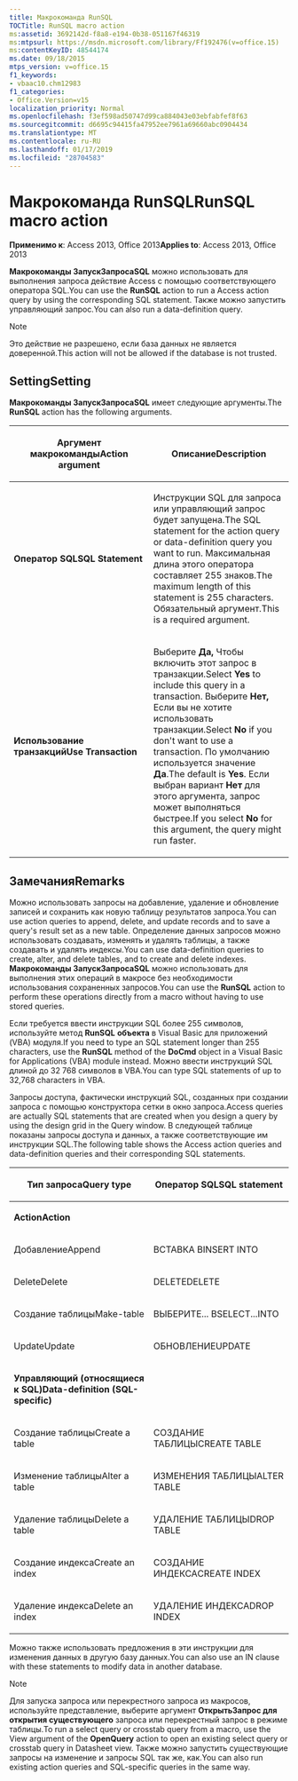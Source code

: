 ```yaml
---
title: Макрокоманда RunSQL
TOCTitle: RunSQL macro action
ms:assetid: 3692142d-f8a8-e194-0b38-051167f46319
ms:mtpsurl: https://msdn.microsoft.com/library/Ff192476(v=office.15)
ms:contentKeyID: 48544174
ms.date: 09/18/2015
mtps_version: v=office.15
f1_keywords:
- vbaac10.chm12983
f1_categories:
- Office.Version=v15
localization_priority: Normal
ms.openlocfilehash: f3ef598ad50747d99ca884043e03ebfabfef8f63
ms.sourcegitcommit: d6695c94415fa47952ee7961a69660abc0904434
ms.translationtype: MT
ms.contentlocale: ru-RU
ms.lasthandoff: 01/17/2019
ms.locfileid: "28704583"
---
```

# <a name="runsql-macro-action"></a><span data-ttu-id="92c76-102">Макрокоманда RunSQL</span><span class="sxs-lookup"><span data-stu-id="92c76-102">RunSQL macro action</span></span>

<span data-ttu-id="92c76-103">**Применимо к**: Access 2013, Office 2013</span><span class="sxs-lookup"><span data-stu-id="92c76-103">**Applies to**: Access 2013, Office 2013</span></span>

<span data-ttu-id="92c76-104">**Макрокоманды ЗапускЗапросаSQL** можно использовать для выполнения запроса действие Access с помощью соответствующего оператора SQL.</span><span class="sxs-lookup"><span data-stu-id="92c76-104">You can use the **RunSQL** action to run a Access action query by using the corresponding SQL statement.</span></span> <span data-ttu-id="92c76-105">Также можно запустить управляющий запрос.</span><span class="sxs-lookup"><span data-stu-id="92c76-105">You can also run a data-definition query.</span></span>

> [!NOTE]
> <span data-ttu-id="92c76-106">Это действие не разрешено, если база данных не является доверенной.</span><span class="sxs-lookup"><span data-stu-id="92c76-106">This action will not be allowed if the database is not trusted.</span></span> 

## <a name="setting"></a><span data-ttu-id="92c76-107">Setting</span><span class="sxs-lookup"><span data-stu-id="92c76-107">Setting</span></span>

<span data-ttu-id="92c76-108">**Макрокоманды ЗапускЗапросаSQL** имеет следующие аргументы.</span><span class="sxs-lookup"><span data-stu-id="92c76-108">The **RunSQL** action has the following arguments.</span></span>

<table>
<colgroup>
<col style="width: 50%" />
<col style="width: 50%" />
</colgroup>
<thead>
<tr class="header">
<th><p><span data-ttu-id="92c76-109">Аргумент макрокоманды</span><span class="sxs-lookup"><span data-stu-id="92c76-109">Action argument</span></span></p></th>
<th><p><span data-ttu-id="92c76-110">Описание</span><span class="sxs-lookup"><span data-stu-id="92c76-110">Description</span></span></p></th>
</tr>
</thead>
<tbody>
<tr class="odd">
<td><p><span data-ttu-id="92c76-111"><strong>Оператор SQL</strong></span><span class="sxs-lookup"><span data-stu-id="92c76-111"><strong>SQL Statement</strong></span></span></p></td>
<td><p><span data-ttu-id="92c76-112">Инструкции SQL для запроса или управляющий запрос будет запущена.</span><span class="sxs-lookup"><span data-stu-id="92c76-112">The SQL statement for the action query or data-definition query you want to run.</span></span> <span data-ttu-id="92c76-113">Максимальная длина этого оператора составляет 255 знаков.</span><span class="sxs-lookup"><span data-stu-id="92c76-113">The maximum length of this statement is 255 characters.</span></span> <span data-ttu-id="92c76-114">Обязательный аргумент.</span><span class="sxs-lookup"><span data-stu-id="92c76-114">This is a required argument.</span></span></p></td>
</tr>
<tr class="even">
<td><p><span data-ttu-id="92c76-115"><strong>Использование транзакций</strong></span><span class="sxs-lookup"><span data-stu-id="92c76-115"><strong>Use Transaction</strong></span></span></p></td>
<td><p><span data-ttu-id="92c76-116">Выберите <strong>Да,</strong> Чтобы включить этот запрос в транзакции.</span><span class="sxs-lookup"><span data-stu-id="92c76-116">Select <strong>Yes</strong> to include this query in a transaction.</span></span> <span data-ttu-id="92c76-117">Выберите <strong>Нет,</strong> Если вы не хотите использовать транзакции.</span><span class="sxs-lookup"><span data-stu-id="92c76-117">Select <strong>No</strong> if you don't want to use a transaction.</span></span> <span data-ttu-id="92c76-118">По умолчанию используется значение <strong>Да</strong>.</span><span class="sxs-lookup"><span data-stu-id="92c76-118">The default is <strong>Yes</strong>.</span></span> <span data-ttu-id="92c76-119">Если выбран вариант <strong>Нет</strong> для этого аргумента, запрос может выполняться быстрее.</span><span class="sxs-lookup"><span data-stu-id="92c76-119">If you select <strong>No</strong> for this argument, the query might run faster.</span></span></p></td>
</tr>
</tbody>
</table>


## <a name="remarks"></a><span data-ttu-id="92c76-120">Замечания</span><span class="sxs-lookup"><span data-stu-id="92c76-120">Remarks</span></span>

<span data-ttu-id="92c76-121">Можно использовать запросы на добавление, удаление и обновление записей и сохранить как новую таблицу результатов запроса.</span><span class="sxs-lookup"><span data-stu-id="92c76-121">You can use action queries to append, delete, and update records and to save a query's result set as a new table.</span></span> <span data-ttu-id="92c76-122">Определение данных запросов можно использовать создавать, изменять и удалять таблицы, а также создавать и удалять индексы.</span><span class="sxs-lookup"><span data-stu-id="92c76-122">You can use data-definition queries to create, alter, and delete tables, and to create and delete indexes.</span></span> <span data-ttu-id="92c76-123">**Макрокоманды ЗапускЗапросаSQL** можно использовать для выполнения этих операций в макросе без необходимости использования сохраненных запросов.</span><span class="sxs-lookup"><span data-stu-id="92c76-123">You can use the **RunSQL** action to perform these operations directly from a macro without having to use stored queries.</span></span>

<span data-ttu-id="92c76-124">Если требуется ввести инструкции SQL более 255 символов, используйте метод **RunSQL** **объекта** в Visual Basic для приложений (VBA) модуля.</span><span class="sxs-lookup"><span data-stu-id="92c76-124">If you need to type an SQL statement longer than 255 characters, use the **RunSQL** method of the **DoCmd** object in a Visual Basic for Applications (VBA) module instead.</span></span> <span data-ttu-id="92c76-125">Можно ввести инструкций SQL длиной до 32 768 символов в VBA.</span><span class="sxs-lookup"><span data-stu-id="92c76-125">You can type SQL statements of up to 32,768 characters in VBA.</span></span>

<span data-ttu-id="92c76-126">Запросы доступа, фактически инструкций SQL, созданных при создании запроса с помощью конструктора сетки в окно запроса.</span><span class="sxs-lookup"><span data-stu-id="92c76-126">Access queries are actually SQL statements that are created when you design a query by using the design grid in the Query window.</span></span> <span data-ttu-id="92c76-127">В следующей таблице показаны запросы доступа и данных, а также соответствующие им инструкции SQL.</span><span class="sxs-lookup"><span data-stu-id="92c76-127">The following table shows the Access action queries and data-definition queries and their corresponding SQL statements.</span></span>

<table>
<colgroup>
<col style="width: 50%" />
<col style="width: 50%" />
</colgroup>
<thead>
<tr class="header">
<th><p><span data-ttu-id="92c76-128">Тип запроса</span><span class="sxs-lookup"><span data-stu-id="92c76-128">Query type</span></span></p></th>
<th><p><span data-ttu-id="92c76-129">Оператор SQL</span><span class="sxs-lookup"><span data-stu-id="92c76-129">SQL statement</span></span></p></th>
</tr>
</thead>
<tbody>
<tr class="odd">
<td><p><span data-ttu-id="92c76-130"><strong>Action</strong></span><span class="sxs-lookup"><span data-stu-id="92c76-130"><strong>Action</strong></span></span></p></td>
<td><p></p></td>
</tr>
<tr class="even">
<td><p><span data-ttu-id="92c76-131">Добавление</span><span class="sxs-lookup"><span data-stu-id="92c76-131">Append</span></span></p></td>
<td><p><span data-ttu-id="92c76-132">ВСТАВКА В</span><span class="sxs-lookup"><span data-stu-id="92c76-132">INSERT INTO</span></span></p></td>
</tr>
<tr class="odd">
<td><p><span data-ttu-id="92c76-133">Delete</span><span class="sxs-lookup"><span data-stu-id="92c76-133">Delete</span></span></p></td>
<td><p><span data-ttu-id="92c76-134">DELETE</span><span class="sxs-lookup"><span data-stu-id="92c76-134">DELETE</span></span></p></td>
</tr>
<tr class="even">
<td><p><span data-ttu-id="92c76-135">Создание таблицы</span><span class="sxs-lookup"><span data-stu-id="92c76-135">Make-table</span></span></p></td>
<td><p><span data-ttu-id="92c76-136">ВЫБЕРИТЕ... В</span><span class="sxs-lookup"><span data-stu-id="92c76-136">SELECT...INTO</span></span></p></td>
</tr>
<tr class="odd">
<td><p><span data-ttu-id="92c76-137">Update</span><span class="sxs-lookup"><span data-stu-id="92c76-137">Update</span></span></p></td>
<td><p><span data-ttu-id="92c76-138">ОБНОВЛЕНИЕ</span><span class="sxs-lookup"><span data-stu-id="92c76-138">UPDATE</span></span></p></td>
</tr>
<tr class="even">
<td><p><span data-ttu-id="92c76-139"><strong>Управляющий (относящиеся к SQL)</strong></span><span class="sxs-lookup"><span data-stu-id="92c76-139"><strong>Data-definition (SQL-specific)</strong></span></span></p></td>
<td><p></p></td>
</tr>
<tr class="odd">
<td><p><span data-ttu-id="92c76-140">Создание таблицы</span><span class="sxs-lookup"><span data-stu-id="92c76-140">Create a table</span></span></p></td>
<td><p><span data-ttu-id="92c76-141">СОЗДАНИЕ ТАБЛИЦЫ</span><span class="sxs-lookup"><span data-stu-id="92c76-141">CREATE TABLE</span></span></p></td>
</tr>
<tr class="even">
<td><p><span data-ttu-id="92c76-142">Изменение таблицы</span><span class="sxs-lookup"><span data-stu-id="92c76-142">Alter a table</span></span></p></td>
<td><p><span data-ttu-id="92c76-143">ИЗМЕНЕНИЯ ТАБЛИЦЫ</span><span class="sxs-lookup"><span data-stu-id="92c76-143">ALTER TABLE</span></span></p></td>
</tr>
<tr class="odd">
<td><p><span data-ttu-id="92c76-144">Удаление таблицы</span><span class="sxs-lookup"><span data-stu-id="92c76-144">Delete a table</span></span></p></td>
<td><p><span data-ttu-id="92c76-145">УДАЛЕНИЕ ТАБЛИЦЫ</span><span class="sxs-lookup"><span data-stu-id="92c76-145">DROP TABLE</span></span></p></td>
</tr>
<tr class="even">
<td><p><span data-ttu-id="92c76-146">Создание индекса</span><span class="sxs-lookup"><span data-stu-id="92c76-146">Create an index</span></span></p></td>
<td><p><span data-ttu-id="92c76-147">СОЗДАНИЕ ИНДЕКСА</span><span class="sxs-lookup"><span data-stu-id="92c76-147">CREATE INDEX</span></span></p></td>
</tr>
<tr class="odd">
<td><p><span data-ttu-id="92c76-148">Удаление индекса</span><span class="sxs-lookup"><span data-stu-id="92c76-148">Delete an index</span></span></p></td>
<td><p><span data-ttu-id="92c76-149">УДАЛЕНИЕ ИНДЕКСА</span><span class="sxs-lookup"><span data-stu-id="92c76-149">DROP INDEX</span></span></p></td>
</tr>
</tbody>
</table>

<span data-ttu-id="92c76-150">Можно также использовать предложения в эти инструкции для изменения данных в другую базу данных.</span><span class="sxs-lookup"><span data-stu-id="92c76-150">You can also use an IN clause with these statements to modify data in another database.</span></span>

> [!NOTE]
> <span data-ttu-id="92c76-151">Для запуска запроса или перекрестного запроса из макросов, используйте представление, выберите аргумент **ОткрытьЗапрос для открытия существующего** запроса или перекрестный запрос в режиме таблицы.</span><span class="sxs-lookup"><span data-stu-id="92c76-151">To run a select query or crosstab query from a macro, use the View argument of the **OpenQuery** action to open an existing select query or crosstab query in Datasheet view.</span></span> <span data-ttu-id="92c76-152">Также можно запустить существующие запросы на изменение и запросы SQL так же, как.</span><span class="sxs-lookup"><span data-stu-id="92c76-152">You can also run existing action queries and SQL-specific queries in the same way.</span></span>
